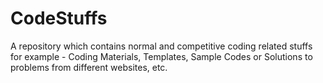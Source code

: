 # CodeStuffs
A repository which contains normal and competitive coding related stuffs for example - Coding Materials, Templates, Sample Codes or Solutions to problems from different websites, etc.
